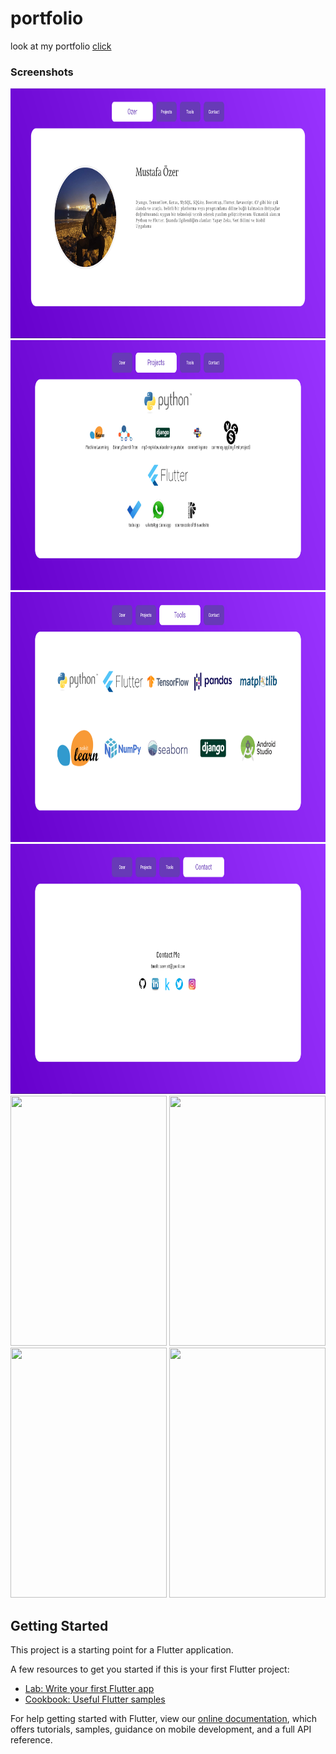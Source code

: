 # portfolio

look at my portfolio <a href="http://mustafaozer.byethost14.com/#/" target ="_blank">click</a>

<h3>Screenshots</h3>
<img src="https://github.com/MustafaOzer20/Portfolio-with-flutter/blob/master/screenshots/web/main_web.PNG" width="800" height="400">
<img src="https://github.com/MustafaOzer20/Portfolio-with-flutter/blob/master/screenshots/web/projects_web.PNG" width="800" height="400">
<img src="https://github.com/MustafaOzer20/Portfolio-with-flutter/blob/master/screenshots/web/tools_web.PNG" width="800" height="400">
<img src="https://github.com/MustafaOzer20/Portfolio-with-flutter/blob/master/screenshots/web/contact_web.PNG" width="800" height="400">
<img src="https://github.com/MustafaOzer20/Portfolio-with-flutter/blob/master/screenshots/mobile/main_phone.PNG" width="250" height="400">
<img src="https://github.com/MustafaOzer20/Portfolio-with-flutter/blob/master/screenshots/mobile/projects_phone.PNG" width="250" height="400">
<img src="https://github.com/MustafaOzer20/Portfolio-with-flutter/blob/master/screenshots/mobile/tools_phone.PNG" width="250" height="400">
<img src="https://github.com/MustafaOzer20/Portfolio-with-flutter/blob/master/screenshots/mobile/contact_phone.PNG" width="250" height="400">

## Getting Started

This project is a starting point for a Flutter application.

A few resources to get you started if this is your first Flutter project:

- [Lab: Write your first Flutter app](https://flutter.dev/docs/get-started/codelab)
- [Cookbook: Useful Flutter samples](https://flutter.dev/docs/cookbook)

For help getting started with Flutter, view our
[online documentation](https://flutter.dev/docs), which offers tutorials,
samples, guidance on mobile development, and a full API reference.
